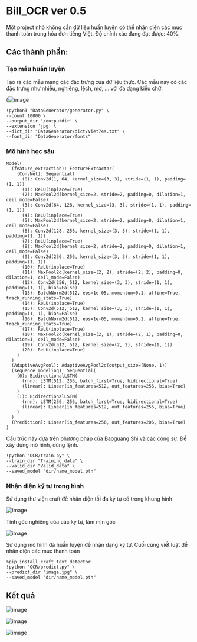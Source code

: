 # Bill_OCR ver 0.5
Một project nhỏ không cần dữ liệu huấn luyện có thể nhận diện các mục thanh toán trong hóa đơn tiếng Việt.
Độ chính xác đang đạt được: 40%.

## Các thành phần:

### Tạo mẫu huấn luyện
Tạo ra các mẫu mang các đặc trưng của dữ liệu thực. Các mẫu này có các đặc trưng như nhiễu, nghiêng, lệch, mờ, ... với đa dạng kiểu chữ.

(![image](https://github.com/tvphuong2/Bill-OCR/assets/83411225/0b43b207-51c6-45c5-8985-ee999e6ab422)


```
!python3 "DataGenerator/generator.py" \
--count 10000 \
--output_dir '/outputdir' \
--extension 'jpg' \
--dict_dir "DataGenerator/dict/Viet74K.txt" \
--font_dir "DataGenerator/fonts"
```


### Mô hình học sâu

```
Model(
  (feature_extraction): FeatureExtractor(
    (ConvNet): Sequential(
      (0): Conv2d(1, 64, kernel_size=(3, 3), stride=(1, 1), padding=(1, 1))
      (1): ReLU(inplace=True)
      (2): MaxPool2d(kernel_size=2, stride=2, padding=0, dilation=1, ceil_mode=False)
      (3): Conv2d(64, 128, kernel_size=(3, 3), stride=(1, 1), padding=(1, 1))
      (4): ReLU(inplace=True)
      (5): MaxPool2d(kernel_size=2, stride=2, padding=0, dilation=1, ceil_mode=False)
      (6): Conv2d(128, 256, kernel_size=(3, 3), stride=(1, 1), padding=(1, 1))
      (7): ReLU(inplace=True)
      (8): MaxPool2d(kernel_size=2, stride=2, padding=0, dilation=1, ceil_mode=False)
      (9): Conv2d(256, 256, kernel_size=(3, 3), stride=(1, 1), padding=(1, 1))
      (10): ReLU(inplace=True)
      (11): MaxPool2d(kernel_size=(2, 2), stride=(2, 2), padding=0, dilation=1, ceil_mode=False)
      (12): Conv2d(256, 512, kernel_size=(3, 3), stride=(1, 1), padding=(1, 1), bias=False)
      (13): BatchNorm2d(512, eps=1e-05, momentum=0.1, affine=True, track_running_stats=True)
      (14): ReLU(inplace=True)
      (15): Conv2d(512, 512, kernel_size=(3, 3), stride=(1, 1), padding=(1, 1), bias=False)
      (16): BatchNorm2d(512, eps=1e-05, momentum=0.1, affine=True, track_running_stats=True)
      (17): ReLU(inplace=True)
      (18): MaxPool2d(kernel_size=(2, 1), stride=(2, 1), padding=0, dilation=1, ceil_mode=False)
      (19): Conv2d(512, 512, kernel_size=(2, 2), stride=(1, 1))
      (20): ReLU(inplace=True)
    )
  )
  (AdaptiveAvgPool): AdaptiveAvgPool2d(output_size=(None, 1))
  (sequence_modeling): Sequential(
    (0): BidirectionalLSTM(
      (rnn): LSTM(512, 256, batch_first=True, bidirectional=True)
      (linear): Linear(in_features=512, out_features=256, bias=True)
    )
    (1): BidirectionalLSTM(
      (rnn): LSTM(256, 256, batch_first=True, bidirectional=True)
      (linear): Linear(in_features=512, out_features=256, bias=True)
    )
  )
  (Prediction): Linear(in_features=256, out_features=206, bias=True)
)
```
Cấu trúc này dựa trên [phương pháp của Baoguang Shi và các cộng sự](https://arxiv.org/pdf/1507.05717.pdf). Để xây dựng mô hình, dùng lệnh.
```
!python "OCR/train.py" \
--train_dir "Training_data" \
--valid_dir "Valid_data" \
--saved_model "dir/name_model.pth" 
```

### Nhận diện ký tự trong hình

Sử dụng thư viện craft để nhận diện tối đa ký tự có trong khung hình

![image](https://user-images.githubusercontent.com/83411225/211195688-eb750b01-8e10-486e-9ea4-107c8b234af1.png)

Tính góc nghiêng của các ký tự, làm mịn góc

![image](https://github.com/tvphuong2/Bill-OCR/assets/83411225/cd012e32-a626-4c9c-9ba1-b3118be036a3)


Sử dụng mô hình đã huấn luyện để nhận dạng ký tự. Cuối cùng viết luật để nhận diện các mục thanh toán

```
%pip install craft_text_detector
!python "OCR/predict.py" \
--predict_dir "image.jpg" \
--saved_model "dir/name_model.pth" 
```

## Kết quả

![image](https://github.com/tvphuong2/Bill-OCR/assets/83411225/79d47606-0f25-4eaa-9006-652ff5f415b2)

![image](https://github.com/tvphuong2/Bill-OCR/assets/83411225/dfad6e24-8f21-43be-aa25-1e451a58e57f)

![image](https://github.com/tvphuong2/Bill-OCR/assets/83411225/cd282486-957c-49fb-b1d0-1ba12f89d579)
